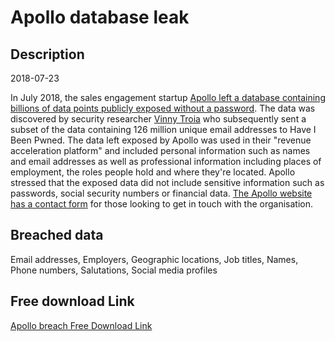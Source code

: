 # Apollo database leak

## Description

2018-07-23

In July 2018, the sales engagement startup <a href="https://www.wired.com/story/apollo-breach-linkedin-salesforce-data/" target="_blank" rel="noopener">Apollo left a database containing billions of data points publicly exposed without a password</a>. The data was discovered by security researcher <a href="http://www.vinnytroia.com/" target="_blank" rel="noopener">Vinny Troia</a> who subsequently sent a subset of the data containing 126 million unique email addresses to Have I Been Pwned. The data left exposed by Apollo was used in their &quot;revenue acceleration platform&quot; and included personal information such as names and email addresses as well as professional information including places of employment, the roles people hold and where they're located. Apollo stressed that the exposed data did not include sensitive information such as passwords, social security numbers or financial data. <a href="https://www.apollo.io/contact" target="_blank" rel="noopener">The Apollo website has a contact form</a> for those looking to get in touch with the organisation.

## Breached data

Email addresses, Employers, Geographic locations, Job titles, Names, Phone numbers, Salutations, Social media profiles

## Free download Link

[Apollo breach Free Download Link](https://link-to.net/1229997/843.7064561814661/dynamic/?r=aHR0cHM6Ly93d3cubWVkaWFmaXJlLmNvbS92aWV3L1ZPeWp6dm16dzNHNU5POC9hcG9sbG8uaW8vZmlsZQ==)